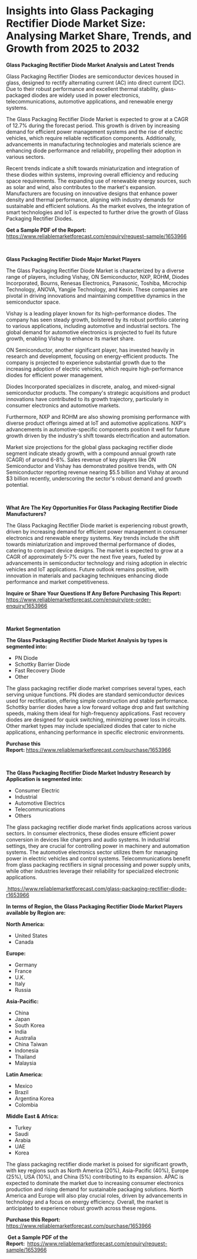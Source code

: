 <p><h1>Insights into Glass Packaging Rectifier Diode Market Size: Analysing Market Share, Trends, and Growth from 2025 to 2032</h1></p><p><strong>Glass Packaging Rectifier Diode Market Analysis and Latest Trends</strong></p>
<p><p>Glass Packaging Rectifier Diodes are semiconductor devices housed in glass, designed to rectify alternating current (AC) into direct current (DC). Due to their robust performance and excellent thermal stability, glass-packaged diodes are widely used in power electronics, telecommunications, automotive applications, and renewable energy systems. </p><p>The Glass Packaging Rectifier Diode Market is expected to grow at a CAGR of 12.7% during the forecast period. This growth is driven by increasing demand for efficient power management systems and the rise of electric vehicles, which require reliable rectification components. Additionally, advancements in manufacturing technologies and materials science are enhancing diode performance and reliability, propelling their adoption in various sectors.</p><p>Recent trends indicate a shift towards miniaturization and integration of these diodes within systems, improving overall efficiency and reducing space requirements. The expanding use of renewable energy sources, such as solar and wind, also contributes to the market's expansion. Manufacturers are focusing on innovative designs that enhance power density and thermal performance, aligning with industry demands for sustainable and efficient solutions. As the market evolves, the integration of smart technologies and IoT is expected to further drive the growth of Glass Packaging Rectifier Diodes.</p></p>
<p><strong>Get a Sample PDF of the Report:&nbsp;</strong> <a href="https://www.reliablemarketforecast.com/enquiry/request-sample/1653966?utm_campaign=3196&utm_medium=2&utm_source=Github&utm_content=ia&utm_term=18042025&utm_id=glass-packaging-rectifier-diode">https://www.reliablemarketforecast.com/enquiry/request-sample/1653966</a></p>
<p>&nbsp;</p>
<p><strong>Glass Packaging Rectifier Diode Major Market Players</strong></p>
<p><p>The Glass Packaging Rectifier Diode Market is characterized by a diverse range of players, including Vishay, ON Semiconductor, NXP, ROHM, Diodes Incorporated, Bourns, Renesas Electronics, Panasonic, Toshiba, Microchip Technology, ANOVA, Yangjie Technology, and Kexin. These companies are pivotal in driving innovations and maintaining competitive dynamics in the semiconductor space.</p><p>Vishay is a leading player known for its high-performance diodes. The company has seen steady growth, bolstered by its robust portfolio catering to various applications, including automotive and industrial sectors. The global demand for automotive electronics is projected to fuel its future growth, enabling Vishay to enhance its market share.</p><p>ON Semiconductor, another significant player, has invested heavily in research and development, focusing on energy-efficient products. The company is projected to experience substantial growth due to the increasing adoption of electric vehicles, which require high-performance diodes for efficient power management.</p><p>Diodes Incorporated specializes in discrete, analog, and mixed-signal semiconductor products. The company's strategic acquisitions and product innovations have contributed to its growth trajectory, particularly in consumer electronics and automotive markets.</p><p>Furthermore, NXP and ROHM are also showing promising performance with diverse product offerings aimed at IoT and automotive applications. NXP's advancements in automotive-specific components position it well for future growth driven by the industry's shift towards electrification and automation.</p><p>Market size projections for the global glass packaging rectifier diode segment indicate steady growth, with a compound annual growth rate (CAGR) of around 6-8%. Sales revenue of key players like ON Semiconductor and Vishay has demonstrated positive trends, with ON Semiconductor reporting revenue nearing $5.5 billion and Vishay at around $3 billion recently, underscoring the sector's robust demand and growth potential.</p></p>
<p>&nbsp;</p>
<p><strong>What Are The Key Opportunities For Glass Packaging Rectifier Diode Manufacturers?</strong></p>
<p><p>The Glass Packaging Rectifier Diode market is experiencing robust growth, driven by increasing demand for efficient power management in consumer electronics and renewable energy systems. Key trends include the shift towards miniaturization and improved thermal performance of diodes, catering to compact device designs. The market is expected to grow at a CAGR of approximately 5-7% over the next five years, fueled by advancements in semiconductor technology and rising adoption in electric vehicles and IoT applications. Future outlook remains positive, with innovation in materials and packaging techniques enhancing diode performance and market competitiveness.</p></p>
<p><strong>Inquire or Share Your Questions If Any Before Purchasing This Report:</strong> <a href="https://www.reliablemarketforecast.com/enquiry/pre-order-enquiry/1653966?utm_campaign=3196&utm_medium=2&utm_source=Github&utm_content=ia&utm_term=18042025&utm_id=glass-packaging-rectifier-diode">https://www.reliablemarketforecast.com/enquiry/pre-order-enquiry/1653966</a></p>
<p>&nbsp;</p>
<p><strong>Market Segmentation</strong></p>
<p><strong>The Glass Packaging Rectifier Diode Market Analysis by types is segmented into:</strong></p>
<p><ul><li>PN Diode</li><li>Schottky Barrier Diode</li><li>Fast Recovery Diode</li><li>Other</li></ul></p>
<p><p>The glass packaging rectifier diode market comprises several types, each serving unique functions. PN diodes are standard semiconductor devices used for rectification, offering simple construction and stable performance. Schottky barrier diodes have a low forward voltage drop and fast switching speeds, making them ideal for high-frequency applications. Fast recovery diodes are designed for quick switching, minimizing power loss in circuits. Other market types may include specialized diodes that cater to niche applications, enhancing performance in specific electronic environments.</p></p>
<p><strong>Purchase this Report:&nbsp;</strong><a href="https://www.reliablemarketforecast.com/purchase/1653966?utm_campaign=3196&utm_medium=2&utm_source=Github&utm_content=ia&utm_term=18042025&utm_id=glass-packaging-rectifier-diode">https://www.reliablemarketforecast.com/purchase/1653966</a></p>
<p>&nbsp;</p>
<p><strong>The Glass Packaging Rectifier Diode Market Industry Research by Application is segmented into:</strong></p>
<p><ul><li>Consumer Electric</li><li>Industrial</li><li>Automotive Electrics</li><li>Telecommunications</li><li>Others</li></ul></p>
<p><p>The glass packaging rectifier diode market finds applications across various sectors. In consumer electronics, these diodes ensure efficient power conversion in devices like chargers and audio systems. In industrial settings, they are crucial for controlling power in machinery and automation systems. The automotive electronics sector utilizes them for managing power in electric vehicles and control systems. Telecommunications benefit from glass packaging rectifiers in signal processing and power supply units, while other industries leverage their reliability for specialized electronic applications.</p></p>
<p><a href="https://www.reliablemarketforecast.com/glass-packaging-rectifier-diode-r1653966?utm_campaign=3196&utm_medium=2&utm_source=Github&utm_content=ia&utm_term=18042025&utm_id=glass-packaging-rectifier-diode">&nbsp;https://www.reliablemarketforecast.com/glass-packaging-rectifier-diode-r1653966</a></p>
<p><strong>In terms of Region, the Glass Packaging Rectifier Diode Market Players available by Region are:</strong></p>
<p>
    <p> <strong> North America: </strong>
        <ul>
            <li>United States</li>
            <li>Canada</li>
        </ul>
        </p> 
    <p> <strong> Europe: </strong>
        <ul>
            <li>Germany</li>
            <li>France</li>
            <li>U.K.</li>
            <li>Italy</li>
            <li>Russia</li>
        </ul>
        </p> 
    <p> <strong> Asia-Pacific: </strong>
        <ul>
            <li>China</li>
            <li>Japan</li>
            <li>South Korea</li>
            <li>India</li>
            <li>Australia</li>
            <li>China Taiwan</li>
            <li>Indonesia</li>
            <li>Thailand</li>
            <li>Malaysia</li>
        </ul>
        </p> 
    <p> <strong> Latin America: </strong>
        <ul>
            <li>Mexico</li>
            <li>Brazil</li>
            <li>Argentina Korea</li>
            <li>Colombia</li>
        </ul>
        </p> 
    <p> <strong> Middle East & Africa: </strong>
        <ul>
            <li>Turkey</li>
            <li>Saudi</li>
            <li>Arabia</li>
            <li>UAE</li>
            <li>Korea</li>
        </ul>
    </p>
    </p>
<p><p>The glass packaging rectifier diode market is poised for significant growth, with key regions such as North America (20%), Asia-Pacific (40%), Europe (25%), USA (10%), and China (5%) contributing to its expansion. APAC is expected to dominate the market due to increasing consumer electronics production and rising demand for sustainable packaging solutions. North America and Europe will also play crucial roles, driven by advancements in technology and a focus on energy efficiency. Overall, the market is anticipated to experience robust growth across these regions.</p></p>
<p><strong>Purchase this Report: </strong><a href="https://www.reliablemarketforecast.com/purchase/1653966?utm_campaign=3196&utm_medium=2&utm_source=Github&utm_content=ia&utm_term=18042025&utm_id=glass-packaging-rectifier-diode">https://www.reliablemarketforecast.com/purchase/1653966</a></p>
<p>&nbsp;<strong>Get a Sample PDF of the Report:&nbsp;&nbsp;</strong><a href="https://www.reliablemarketforecast.com/enquiry/request-sample/1653966?utm_campaign=3196&utm_medium=2&utm_source=Github&utm_content=ia&utm_term=18042025&utm_id=glass-packaging-rectifier-diode">https://www.reliablemarketforecast.com/enquiry/request-sample/1653966</a></p>
<p><strong></strong></p>
<p><p></p><p></p><p></p></p>
